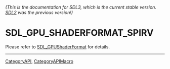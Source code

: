 ###### (This is the documentation for SDL3, which is the current stable version. [SDL2](https://wiki.libsdl.org/SDL2/) was the previous version!)
# SDL_GPU_SHADERFORMAT_SPIRV

Please refer to [SDL_GPUShaderFormat](SDL_GPUShaderFormat) for details.

----
[CategoryAPI](CategoryAPI), [CategoryAPIMacro](CategoryAPIMacro)

